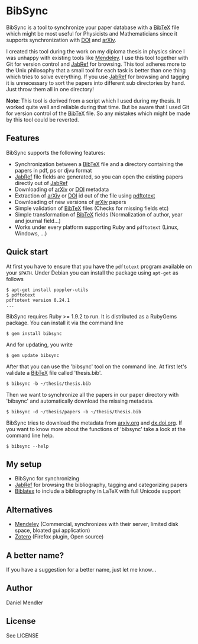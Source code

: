 BibSync
=======

BibSync is a tool to synchronize your paper database with a [BibTeX](http://en.wikipedia.org/wiki/BibTeX) file which might be most
useful for Physicists and Mathematicians since it supports synchronization with [DOI](http://dx.doi.org/) and [arXiv](http://arxiv.org/).

I created this tool during the work on my diploma thesis in physics since I was unhappy
with existing tools like [Mendeley](http://www.mendeley.com/). I use this tool together with Git for version control
and [JabRef](http://jabref.sourceforge.net/) for browsing. This tool adheres more to the Unix philosophy that a small tool
for each task is better than one thing which tries to solve everything. If you use [JabRef](http://jabref.sourceforge.net/)
for browsing and tagging it is unnecessary to sort the papers into different sub directories by hand.
Just throw them all in one directory!

__Note__: This tool is derived from a script which I used during my thesis. It worked
quite well and reliable during that time. But be aware that I used Git for version control
of the [BibTeX](http://en.wikipedia.org/wiki/BibTeX) file. So any mistakes which might be made by this tool could be reverted.

Features
--------

BibSync supports the following features:

* Synchronization between a [BibTeX](http://en.wikipedia.org/wiki/BibTeX) file and a directory containing the papers in pdf, ps or djvu format
* [JabRef](http://jabref.sourceforge.net/) file fields are generated, so you can open the existing papers directly out of [JabRef](http://jabref.sourceforge.net/)
* Downloading of [arXiv](http://arxiv.org/) or [DOI](http://dx.doi.org/) metadata
* Extraction of [arXiv](http://arxiv.org/) or [DOI](http://dx.doi.org/) id out of the file using [pdftotext](http://en.wikipedia.org/wiki/Pdftotext)
* Downloading of new versions of [arXiv](http://arxiv.org/) papers
* Simple validation of [BibTeX](http://en.wikipedia.org/wiki/BibTeX) files (Checks for missing fields etc)
* Simple transformation of [BibTeX](http://en.wikipedia.org/wiki/BibTeX) fields (Normalization of author, year and journal field...)
* Works under every platform supporting Ruby and `pdftotext` (Linux, Windows, ...)

Quick start
-----------

At first you have to ensure that you have the `pdftotext` program available on your `$PATH`. Under Debian you can install
the package using `apt-get` as follows

~~~
$ apt-get install poppler-utils
$ pdftotext
pdftotext version 0.24.1
...
~~~

BibSync requires Ruby >= 1.9.2 to run. It is distributed as a RubyGems package. You can install it via
the command line

~~~
$ gem install bibsync
~~~

And for updating, you write

~~~
$ gem update bibsync
~~~

After that you can use the 'bibsync' tool on the command line. At first let's validate
a [BibTeX](http://en.wikipedia.org/wiki/BibTeX) file called 'thesis.bib'.

~~~
$ bibsync -b ~/thesis/thesis.bib
~~~

Then we want to synchronize all the papers in our paper directory with 'bibsync' and automatically download
the missing metadata.

~~~
$ bibsync -d ~/thesis/papers -b ~/thesis/thesis.bib
~~~

BibSync tries to download the metadata from [arxiv.org](http://arxiv.org) and [dx.doi.org](http://dx.doi.org). If you want to know more about the functions of 'bibsync' take a look at the command line help.

~~~
$ bibsync --help
~~~

My setup
--------

* BibSync for synchronizing
* [JabRef](http://jabref.sourceforge.net/) for browsing the bibliography, tagging and categorizing papers
* [Biblatex](http://www.ctan.org/pkg/biblatex) to include a bibliography in LaTeX with full Unicode support

Alternatives
------------

* [Mendeley](http://www.mendeley.com/) (Commercial, synchronizes with their server, limited disk space, bloated gui application)
* [Zotero](http://www.zotero.org/) (Firefox plugin, Open source)

A better name?
--------------

If you have a suggestion for a better name, just let me know...

Author
------

Daniel Mendler

License
-------

See LICENSE
